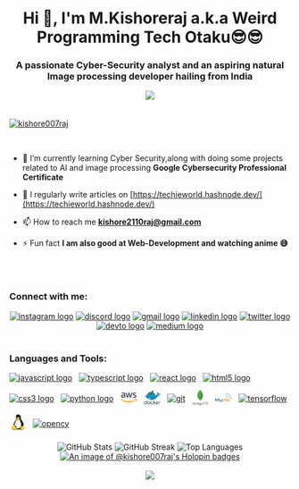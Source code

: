 <h1 align="center">Hi 👋, I'm M.Kishoreraj a.k.a Weird Programming Tech Otaku😎😎</h1>
<h3 align="center">A passionate Cyber-Security analyst and an aspiring natural Image processing developer hailing from India</h3>

<div align="center">
  <img src="https://profile-counter.glitch.me/kishore007raj/count.svg?" />
</div>

<br>

<p align="left"> <a href="https://github.com/ryo-ma/github-profile-trophy"><img src="https://github-profile-trophy.vercel.app/?username=kishore007raj" alt="kishore007raj" /></a> </p>


<br>

- 🌱 I’m currently learning Cyber Security,along with doing some projects related to AI and image processing **Google Cybersecurity Professional Certificate**

- 📝 I regularly write articles on [https://techieworld.hashnode.dev/](https://techieworld.hashnode.dev/)

- 📫 How to reach me **kishore2110raj@gmail.com**

- ⚡ Fun fact **I am also good at Web-Development and watching anime 😅**

<br> 


<br> 

<h3 align="left">Connect with me:</h3>
<div align="center">
  <a href="https://instagram.com/yourboi_krish" target="blank"><img src="https://img.shields.io/static/v1?message=Instagram&logo=instagram&label=&color=E4405F&logoColor=white&labelColor=&style=for-the-badge" height="35" alt="instagram logo" /></a>
  <a href="https://discord.com/invite/your-discord-link" target="blank"><img src="https://img.shields.io/static/v1?message=Discord&logo=discord&label=&color=7289DA&logoColor=white&labelColor=&style=for-the-badge" height="35" alt="discord logo" /></a>
  <a href="mailto:kishore2110raj@gmail.com" target="blank"><img src="https://img.shields.io/static/v1?message=Gmail&logo=gmail&label=&color=D14836&logoColor=white&labelColor=&style=for-the-badge" height="35" alt="gmail logo" /></a>
  <a href="https://linkedin.com/in/m-kishoreraj-8a4726282" target="blank"><img src="https://img.shields.io/static/v1?message=LinkedIn&logo=linkedin&label=&color=0077B5&logoColor=white&labelColor=&style=for-the-badge" height="35" alt="linkedin logo" /></a>
  <a href="https://twitter.com/crazy_freak365" target="blank"><img src="https://img.shields.io/static/v1?message=Twitter&logo=twitter&label=&color=1DA1F2&logoColor=white&labelColor=&style=for-the-badge" height="35" alt="twitter logo" /></a>
  <a href="https://dev.to/kishoreraj" target="blank"><img src="https://img.shields.io/static/v1?message=dev.to&logo=dev.to&label=&color=0A0A0A&logoColor=white&labelColor=&style=for-the-badge" height="35" alt="devto logo" /></a>
  <a href="https://medium.com/@kishore2110raj" target="blank"><img src="https://img.shields.io/static/v1?message=Medium&logo=medium&label=&color=12100E&logoColor=white&labelColor=&style=for-the-badge" height="35" alt="medium logo" /></a>
</div>

<br>

<h3 align="left">Languages and Tools:</h3>
<div style="display: flex; flex-wrap: wrap; align-items: center; gap: 12px;">
  <a href="https://developer.mozilla.org/en-US/docs/Web/JavaScript" target="_blank">
  <img src="https://cdn.jsdelivr.net/gh/devicons/devicon/icons/javascript/javascript-original.svg" height="30" alt="javascript logo" />
</a>
<a href="https://www.typescriptlang.org/docs/" target="_blank">
  <img src="https://cdn.jsdelivr.net/gh/devicons/devicon/icons/typescript/typescript-original.svg" height="30" alt="typescript logo" />
</a>
<a href="https://react.dev/" target="_blank">
  <img src="https://cdn.jsdelivr.net/gh/devicons/devicon/icons/react/react-original.svg" height="30" alt="react logo" />
</a>
<a href="https://developer.mozilla.org/en-US/docs/Web/Guide/HTML/HTML5" target="_blank">
  <img src="https://cdn.jsdelivr.net/gh/devicons/devicon/icons/html5/html5-original.svg" height="30" alt="html5 logo" />
</a>
<a href="https://developer.mozilla.org/en-US/docs/Web/CSS" target="_blank">
  <img src="https://cdn.jsdelivr.net/gh/devicons/devicon/icons/css3/css3-original.svg" height="30" alt="css3 logo" />
</a>
<a href="https://docs.python.org/3/" target="_blank">
  <img src="https://cdn.jsdelivr.net/gh/devicons/devicon/icons/python/python-original.svg" height="30" alt="python logo" />
</a>
<a href="https://aws.amazon.com/documentation/" target="_blank">
  <img src="https://raw.githubusercontent.com/devicons/devicon/master/icons/amazonwebservices/amazonwebservices-original-wordmark.svg" height="30" alt="aws" />
</a>
<a href="https://docs.docker.com/" target="_blank">
  <img src="https://raw.githubusercontent.com/devicons/devicon/master/icons/docker/docker-original-wordmark.svg" height="30" alt="docker" />
</a>
<a href="https://git-scm.com/doc" target="_blank">
  <img src="https://www.vectorlogo.zone/logos/git-scm/git-scm-icon.svg" height="30" alt="git" />
</a>
<a href="https://www.mongodb.com/docs/" target="_blank">
  <img src="https://raw.githubusercontent.com/devicons/devicon/master/icons/mongodb/mongodb-original-wordmark.svg" height="30" alt="mongodb" />
</a>
<a href="https://dev.mysql.com/doc/" target="_blank">
  <img src="https://raw.githubusercontent.com/devicons/devicon/master/icons/mysql/mysql-original-wordmark.svg" height="30" alt="mysql" />
</a>
<a href="https://www.tensorflow.org/learn" target="_blank">
  <img src="https://www.vectorlogo.zone/logos/tensorflow/tensorflow-icon.svg" height="30" alt="tensorflow" />
</a>
<a href="https://www.linux.org/pages/download/" target="_blank">
  <img src="https://raw.githubusercontent.com/devicons/devicon/master/icons/linux/linux-original.svg" height="30" alt="linux" />
</a>
<a href="https://opencv.org/" target="_blank">
  <img src="https://www.vectorlogo.zone/logos/opencv/opencv-icon.svg" alt="opencv" height="30"/> 
</a>
</div>

<br> 

<div align="center">
  <img src="https://github-readme-stats.vercel.app/api?username=kishore007raj&show_icons=true&theme=midnight-purple&hide_border=false" height="150" alt="GitHub Stats" />
  <img src="https://streak-stats.demolab.com?user=kishore007raj&theme=merko&hide_border=false" height="150" alt="GitHub Streak" />
  <img src="https://github-readme-stats.vercel.app/api/top-langs?username=kishore007raj&layout=compact&theme=merko&hide_border=false" height="150" alt="Top Languages" />
</div>

<div align="center">
  <a href="https://holopin.io/@kishore007raj">
    <img src="https://holopin.me/kishore007raj" alt="An image of @kishore007raj's Holopin badges" />
  </a>
</div>


<br>
<div align ="center">
  <img src="https://github.com/Anmol-Baranwal/Cool-GIFs-For-GitHub/assets/74038190/02293768-9242-47e1-bf8f-d084ba0a2d1d"     width="300">
</div>

